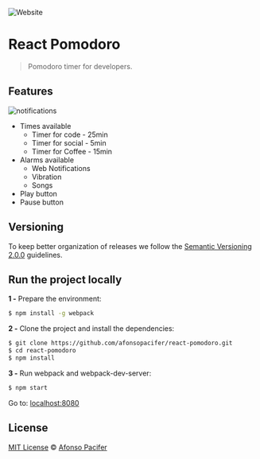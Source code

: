 ![Website](cover.png)

# React Pomodoro

> Pomodoro timer for developers.

## Features

![notifications](notifications.png)

- Times available
  - Timer for code - 25min
  - Timer for social - 5min
  - Timer for Coffee - 15min
- Alarms available
  - Web Notifications
  - Vibration
  - Songs
- Play button
- Pause button

## Versioning

To keep better organization of releases we follow the [Semantic Versioning 2.0.0](http://semver.org/) guidelines.

## Run the project locally

**1 -** Prepare the environment:

```sh
$ npm install -g webpack
```

**2 -** Clone the project and install the dependencies:

```sh
$ git clone https://github.com/afonsopacifer/react-pomodoro.git
$ cd react-pomodoro
$ npm install
```
**3 -** Run webpack and webpack-dev-server:

```sh
$ npm start
```

Go to: [localhost:8080](http://localhost:8080/)


## License
[MIT License](https://github.com/afonsopacifer/react-pomodoro/blob/master/LICENSE.md) © [Afonso Pacifer](http://afonsopacifer.com/)
